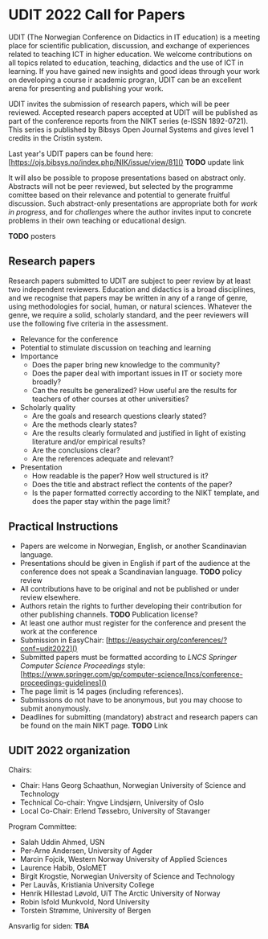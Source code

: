 # UDIT 2022 Call for Papers

UDIT (The Norwegian Conference on Didactics in IT education) is a 
meeting place for scientific publication, discussion, and exchange of 
experiences related to teaching ICT in higher education. We welcome 
contributions on all topics related to education, teaching, didactics 
and the use of ICT in learning. If you have gained new insights and 
good ideas through your work on developing a course ir academic 
progran, UDIT can be an excellent arena for presenting and publishing 
your work.

UDIT invites the submission of research papers, which will be peer reviewed.
Accepted research papers accepted at UDIT will be published as part of the 
conference reports from the NIKT series (e-ISSN 1892-0721). This series 
is published by Bibsys Open Journal Systems and gives level 1 credits 
in the Cristin system.

Last year's UDIT papers can be found here:
[https://ojs.bibsys.no/index.php/NIK/issue/view/81]()
**TODO** update link

It will also be possible to propose presentations based on abstract only.
Abstracts will not be peer reviewed, but selected by the programme comittee
based on their relevance and potential to generate fruitful discussion.
Such abstract-only presentations are appropriate both for *work in progress*,
and for *challenges* where the author invites input to concrete problems
in their own teaching or educational design.

**TODO** posters

## Research papers

Research papers submitted to UDIT are subject to peer review by at least
two independent reviewers.
Education and didactics is a broad disciplines, and we recognise that
papers may be written in any of a range of genre, using methodologies
for social, human, or natural sciences.
Whatever the genre, we require a solid, scholarly standard, and the
peer reviewers will use the following five criteria in the assessment.

+ Relevance for the conference
+ Potential to stimulate discussion on teaching and learning
+ Importance
    - Does the paper bring new knowledge to the community?
    - Does the paper deal with important issues in IT or society more broadly?
    - Can the results be generalized? 
      How useful are the results for teachers of other courses at other universities?
+ Scholarly quality
    - Are the goals and research questions clearly stated?
    - Are the methods clearly states?
    - Are the results clearly formulated and justified in light of existing literature
      and/or empirical results?
    - Are the conclusions clear?
    - Are the references adequate and relevant?
+ Presentation
    - How readable is the paper? How well structured is it?
    - Does the title and abstract reflect the contents of the paper?
    - Is the paper formatted correctly according to the NIKT template, and does the paper stay within the page limit?

## Practical Instructions

+ Papers are welcome in Norwegian, English, or another Scandinavian language.
+ Presentations should be given in English if part 
  of the audience at the conference does not speak a Scandinavian language.
  **TODO** policy review
+ All contributions have to be original and not be published or under 
  review elsewhere.
+ Authors retain the rights to further developing their contribution for 
  other publishing channels.
  **TODO** Publication license?
+ At least one author must register for the conference and present the work at the conference
+ Submission in EasyChair: 
  [https://easychair.org/conferences/?conf=udit2022]()
+ Submitted papers must be formatted according to 
  *LNCS Springer Computer Science Proceedings* style:
  [https://www.springer.com/gp/computer-science/lncs/conference-proceedings-guidelines]()
+ The page limit is 14 pages (including references).
+ Submissions do not have to be anonymous, but you may choose to submit anonymously.
+ Deadlines for submitting (mandatory) abstract and research papers can be found on 
  the main NIKT page.
  **TODO** Link


## UDIT 2022 organization

Chairs:
+ Chair: Hans Georg Schaathun, Norwegian University of Science and Technology
+ Technical Co-chair: Yngve Lindsjørn, University of Oslo
+ Local Co-Chair: Erlend Tøssebro, University of Stavanger

Program Committee:
+ Salah Uddin Ahmed, USN
+ Per-Arne Andersen, University of Agder
+ Marcin Fojcik, Western Norway University of Applied Sciences
+ Laurence Habib, OsloMET
+ Birgit Krogstie, Norwegian University of Science and Technology
+ Per Lauvås, Kristiania University College
+ Henrik Hillestad Løvold, UiT The Arctic University of Norway
+ Robin Isfold Munkvold, Nord University
+ Torstein Strømme, University of Bergen

Ansvarlig for siden: **TBA**
